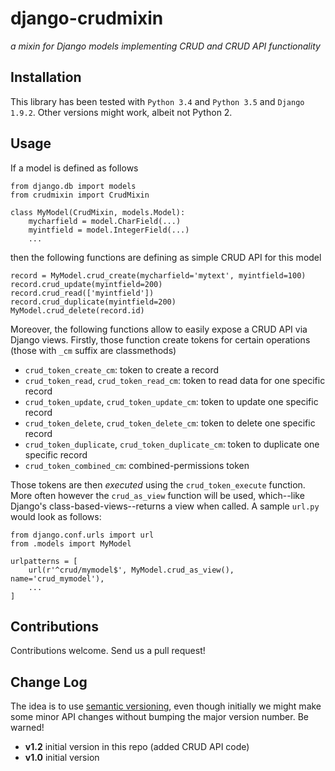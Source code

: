 # django-crudmixin
_a mixin for Django models implementing CRUD and CRUD API functionality_

## Installation

This library has been tested with `Python 3.4` and `Python 3.5` and `Django 1.9.2`. Other versions
might work, albeit not Python 2.

## Usage

If a model is defined as follows

	from django.db import models
	from crudmixin import CrudMixin
	
	class MyModel(CrudMixin, models.Model):
		mycharfield = model.CharField(...)
		myintfield = model.IntegerField(...)
		...

then the following functions are defining as simple CRUD API for this model

	record = MyModel.crud_create(mycharfield='mytext', myintfield=100)
	record.crud_update(myintfield=200)
	record.crud_read(['myintfield'])
	record.crud_duplicate(myintfield=200)
	MyModel.crud_delete(record.id)

Moreover, the following functions allow to easily expose a CRUD API via Django views.
Firstly, those function create tokens for certain operations (those with `_cm` suffix
are classmethods)

- `crud_token_create_cm`: token to create a record
- `crud_token_read`, `crud_token_read_cm`: token to read data for one specific record
- `crud_token_update`, `crud_token_update_cm`: token to update one specific record
- `crud_token_delete`, `crud_token_delete_cm`: token to delete one specific record
- `crud_token_duplicate`, `crud_token_duplicate_cm`: token to duplicate one specific record
- `crud_token_combined_cm`: combined-permissions token

Those tokens are then _executed_ using the `crud_token_execute` function. More often however
the `crud_as_view` function will be used, which--like Django's class-based-views--returns
a view when called. A sample `url.py` would look as follows:

	from django.conf.urls import url
	from .models import MyModel

	urlpatterns = [
	    url(r'^crud/mymodel$', MyModel.crud_as_view(), name='crud_mymodel'), 
	    ...
	]

## Contributions
Contributions welcome. Send us a pull request!

## Change Log
The idea is to use [semantic versioning](http://semver.org/), even though initially we might make some minor
API changes without bumping the major version number. Be warned!

- **v1.2** initial version in this repo (added CRUD API code)
- **v1.0** initial version 
